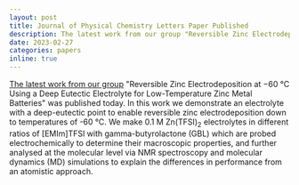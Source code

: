 ```yaml
---
layout: post
title: Journal of Physical Chemistry Letters Paper Published
description: The latest work from our group "Reversible Zinc Electrodeposition at −60 &#8451 Using a Deep Eutectic Electrolyte for Low-Temperature Zinc Metal Batteries" was published today. In this work we demonstrate an electrolyte with a deep-eutectic point to enable reversible zinc electrodeposition down to temperatures of -60 &#8451. We make 0.1 M Zn(TFSI)<sub>2</sub> electrolytes in different ratios of [EMIm]TFSI with gamma-butyrolactone (GBL) which are probed electrochemically to determine their macroscopic properties, and further analysed at the molecular level via NMR spectroscopy and molecular dynamics (MD) simulations to explain the differences in performance from an atomistic approach.
date: 2023-02-27
categories: papers
inline: true
---
```


[The latest work from our group](https://pubs.acs.org/doi/10.1021/acs.jpclett.3c00150) "Reversible Zinc Electrodeposition at −60 °C Using a Deep Eutectic Electrolyte for Low-Temperature Zinc Metal Batteries" was published today. In this work we demonstrate an electrolyte with a deep-eutectic point to enable reversible zinc electrodeposition down to temperatures of -60 °C. We make 0.1 M Zn(TFSI)<sub>2</sub> electrolytes in different ratios of [EMIm]TFSI with gamma-butyrolactone (GBL) which are probed electrochemically to determine their macroscopic properties, and further analysed at the molecular level via NMR spectroscopy and molecular dynamics (MD) simulations to explain the differences in performance from an atomistic approach.
